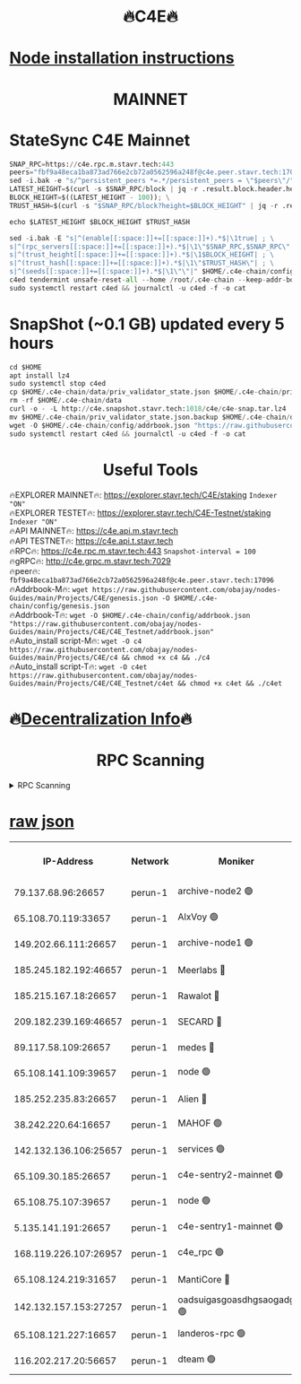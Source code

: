 <h1 align="center"> 🔥C4E🔥</h1>

[Node installation instructions](https://github.com/obajay/nodes-Guides/tree/main/Projects/C4E)
=

<h1 align="center"> MAINNET</h1>

# StateSync C4E Mainnet
```python
SNAP_RPC=https://c4e.rpc.m.stavr.tech:443
peers="fbf9a48eca1ba873ad766e2cb72a0562596a248f@c4e.peer.stavr.tech:17096"
sed -i.bak -e "s/^persistent_peers *=.*/persistent_peers = \"$peers\"/" $HOME/.c4e-chain/config/config.toml
LATEST_HEIGHT=$(curl -s $SNAP_RPC/block | jq -r .result.block.header.height); \
BLOCK_HEIGHT=$((LATEST_HEIGHT - 100)); \
TRUST_HASH=$(curl -s "$SNAP_RPC/block?height=$BLOCK_HEIGHT" | jq -r .result.block_id.hash)

echo $LATEST_HEIGHT $BLOCK_HEIGHT $TRUST_HASH

sed -i.bak -E "s|^(enable[[:space:]]+=[[:space:]]+).*$|\1true| ; \
s|^(rpc_servers[[:space:]]+=[[:space:]]+).*$|\1\"$SNAP_RPC,$SNAP_RPC\"| ; \
s|^(trust_height[[:space:]]+=[[:space:]]+).*$|\1$BLOCK_HEIGHT| ; \
s|^(trust_hash[[:space:]]+=[[:space:]]+).*$|\1\"$TRUST_HASH\"| ; \
s|^(seeds[[:space:]]+=[[:space:]]+).*$|\1\"\"|" $HOME/.c4e-chain/config/config.toml
c4ed tendermint unsafe-reset-all --home /root/.c4e-chain --keep-addr-book
sudo systemctl restart c4ed && journalctl -u c4ed -f -o cat
```
# SnapShot (~0.1 GB) updated every 5 hours
```python
cd $HOME
apt install lz4
sudo systemctl stop c4ed
cp $HOME/.c4e-chain/data/priv_validator_state.json $HOME/.c4e-chain/priv_validator_state.json.backup
rm -rf $HOME/.c4e-chain/data
curl -o - -L http://c4e.snapshot.stavr.tech:1018/c4e/c4e-snap.tar.lz4 | lz4 -c -d - | tar -x -C $HOME/.c4e-chain --strip-components 2
mv $HOME/.c4e-chain/priv_validator_state.json.backup $HOME/.c4e-chain/data/priv_validator_state.json
wget -O $HOME/.c4e-chain/config/addrbook.json "https://raw.githubusercontent.com/obajay/nodes-Guides/main/Projects/C4E/addrbook.json"
sudo systemctl restart c4ed && journalctl -u c4ed -f -o cat
```
 <h1 align="center"> Useful Tools</h1>

🔥EXPLORER MAINNET🔥:  https://explorer.stavr.tech/C4E/staking            `Indexer "ON"` \
🔥EXPLORER TESTET🔥:   https://explorer.stavr.tech/C4E-Testnet/staking     `Indexer "ON"` \
🔥API MAINNET🔥:       https://c4e.api.m.stavr.tech \
🔥API TESTNET🔥:       https://c4e.api.t.stavr.tech \
🔥RPC🔥:               https://c4e.rpc.m.stavr.tech:443                  `Snapshot-interval = 100` \
🔥gRPC🔥:              http://c4e.grpc.m.stavr.tech:7029 \
🔥peer🔥:              `fbf9a48eca1ba873ad766e2cb72a0562596a248f@c4e.peer.stavr.tech:17096` \
🔥Addrbook-M🔥:    ```wget https://raw.githubusercontent.com/obajay/nodes-Guides/main/Projects/C4E/genesis.json -O $HOME/.c4e-chain/config/genesis.json``` \
🔥Addrbook-T🔥:    ```wget -O $HOME/.c4e-chain/config/addrbook.json "https://raw.githubusercontent.com/obajay/nodes-Guides/main/Projects/C4E/C4E_Testnet/addrbook.json"``` \
🔥Auto_install script-M🔥: ```wget -O c4 https://raw.githubusercontent.com/obajay/nodes-Guides/main/Projects/C4E/c4 && chmod +x c4 && ./c4``` \
🔥Auto_install script-T🔥: ```wget -O c4et https://raw.githubusercontent.com/obajay/nodes-Guides/main/Projects/C4E/C4E_Testnet/c4et && chmod +x c4et && ./c4et```

🔥[Decentralization Info](https://github.com/obajay/StateSync-snapshots/tree/main/Projects/C4E/Decentralization)🔥
=

<h1 align="center"> RPC Scanning</h1>

<details>
<summary>RPC Scanning</summary>

<h2 align="center"> We scan nodes in real time every 4 hours. And we provide the final result of RPC endpoints.
We cannot influence the operation of these nodes in any way. </h2>


```python
If Voting Power is higher than 0 --> then the Node is a validator of the network and may be subject to attack and be a potential threat to the chain.
```
```python
We marked such validators with a red symbol
```

</details>

[raw json](https://rpc-check.c4e.stavr.tech/c4e/rpc-c4e-result.json)
=



<table><tr><th>IP-Address</th><th>Network</th><th>Moniker</th><th>Latest Block Height</th><th>Earliest Block Height</th><th>Catching Up</th><th>Tx Index</th><th>Voting Power</th><th>Scan Time</th></tr><tr><td>79.137.68.96:26657</td><td>perun-1</td><td>archive-node2 🟢</td><td>7672845</td><td>1</td><td>False</td><td>on</td><td>0</td><td>2024-03-20T23:24:46.073553927UTC</td></tr><tr><td>65.108.70.119:33657</td><td>perun-1</td><td>AlxVoy 🟢</td><td>7672847</td><td>1</td><td>False</td><td>on</td><td>0</td><td>2024-03-20T23:24:57.409029407UTC</td></tr><tr><td>149.202.66.111:26657</td><td>perun-1</td><td>archive-node1 🟢</td><td>7672849</td><td>1</td><td>False</td><td>on</td><td>0</td><td>2024-03-20T23:25:13.641727100UTC</td></tr><tr><td>185.245.182.192:46657</td><td>perun-1</td><td>Meerlabs 🔴</td><td>7672850</td><td>1051501</td><td>False</td><td>on</td><td>344615</td><td>2024-03-20T23:25:18.662845736UTC</td></tr><tr><td>185.215.167.18:26657</td><td>perun-1</td><td>Rawalot 🔴</td><td>7672852</td><td>1090501</td><td>False</td><td>on</td><td>450091</td><td>2024-03-20T23:25:29.451022642UTC</td></tr><tr><td>209.182.239.169:46657</td><td>perun-1</td><td>SECARD 🔴</td><td>7672848</td><td>2616101</td><td>False</td><td>off</td><td>749308</td><td>2024-03-20T23:25:09.024867335UTC</td></tr><tr><td>89.117.58.109:26657</td><td>perun-1</td><td>medes 🔴</td><td>7672851</td><td>2826001</td><td>False</td><td>off</td><td>891025</td><td>2024-03-20T23:25:25.100673056UTC</td></tr><tr><td>65.108.141.109:39657</td><td>perun-1</td><td>node 🟢</td><td>7672845</td><td>5303301</td><td>False</td><td>on</td><td>0</td><td>2024-03-20T23:24:48.450092799UTC</td></tr><tr><td>185.252.235.83:26657</td><td>perun-1</td><td>Alien 🔴</td><td>7672849</td><td>6502501</td><td>False</td><td>on</td><td>648215</td><td>2024-03-20T23:25:13.916371569UTC</td></tr><tr><td>38.242.220.64:16657</td><td>perun-1</td><td>MAHOF 🟢</td><td>7672849</td><td>6885501</td><td>False</td><td>on</td><td>0</td><td>2024-03-20T23:25:11.338394045UTC</td></tr><tr><td>142.132.136.106:25657</td><td>perun-1</td><td>services 🟢</td><td>7672847</td><td>7012001</td><td>False</td><td>on</td><td>0</td><td>2024-03-20T23:24:59.989333690UTC</td></tr><tr><td>65.109.30.185:26657</td><td>perun-1</td><td>c4e-sentry2-mainnet 🟢</td><td>7672850</td><td>7284001</td><td>False</td><td>on</td><td>0</td><td>2024-03-20T23:25:18.368794268UTC</td></tr><tr><td>65.108.75.107:39657</td><td>perun-1</td><td>node 🟢</td><td>7672847</td><td>7300001</td><td>False</td><td>on</td><td>0</td><td>2024-03-20T23:25:00.301073799UTC</td></tr><tr><td>5.135.141.191:26657</td><td>perun-1</td><td>c4e-sentry1-mainnet 🟢</td><td>7672845</td><td>7300501</td><td>False</td><td>on</td><td>0</td><td>2024-03-20T23:24:45.228043352UTC</td></tr><tr><td>168.119.226.107:26957</td><td>perun-1</td><td>c4e_rpc 🟢</td><td>7672846</td><td>7572846</td><td>False</td><td>on</td><td>0</td><td>2024-03-20T23:24:52.738091641UTC</td></tr><tr><td>65.108.124.219:31657</td><td>perun-1</td><td>MantiCore 🔴</td><td>7672847</td><td>7572847</td><td>False</td><td>off</td><td>729955</td><td>2024-03-20T23:24:57.117256805UTC</td></tr><tr><td>142.132.157.153:27257</td><td>perun-1</td><td>oadsuigasgoasdhgsaogadg 🟢</td><td>7672845</td><td>7574001</td><td>False</td><td>on</td><td>0</td><td>2024-03-20T23:24:44.977935361UTC</td></tr><tr><td>65.108.121.227:16657</td><td>perun-1</td><td>landeros-rpc 🟢</td><td>7672845</td><td>7660301</td><td>False</td><td>on</td><td>0</td><td>2024-03-20T23:24:45.544374583UTC</td></tr><tr><td>116.202.217.20:56657</td><td>perun-1</td><td>dteam 🟢</td><td>7672845</td><td>7660701</td><td>False</td><td>on</td><td>0</td><td>2024-03-20T23:24:45.751850312UTC</td></tr></table>

